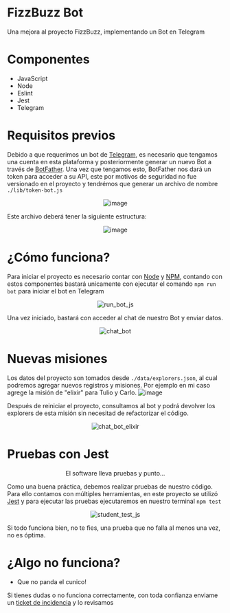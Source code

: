 # FizzBuzz Bot
Una mejora al proyecto FizzBuzz, implementando un Bot en Telegram

# Componentes
- JavaScript
- Node
- Eslint
- Jest
- Telegram

# Requisitos previos
Debido a que requerimos un bot de [Telegram](https://telegram.org/), es necesario que tengamos una cuenta en esta plataforma y posteriormente generar un nuevo Bot a través de [BotFather](https://telegram.me/BotFather). Una vez que tengamos esto, BotFather nos dará un token para acceder a su API, este por motivos de seguridad no fue versionado en el proyecto y tendrémos que generar un archivo de nombre `./lib/token-bot.js`
<div align='center'>
  
![image](https://user-images.githubusercontent.com/26264385/167307105-401a7456-774c-4078-85bd-4a2225d760d2.png)

</div>
Este archivo deberá tener la siguiente estructura:
<div align='center'>
  
![image](https://user-images.githubusercontent.com/26264385/167307200-7571b4b9-7930-4854-8e74-a90a39c94d96.png)
  
</div>


# ¿Cómo funciona?
Para iniciar el proyecto es necesario contar con [Node](https://nodejs.org/es/) y [NPM](https://nodejs.org/es/), contando con estos componentes bastará unicamente con ejecutar el comando `npm run bot` para iniciar el bot en Telegram
<div align='center'>
  
  ![run_bot_js](https://user-images.githubusercontent.com/26264385/167307244-6dd3d8a8-88ce-4e00-9a58-4ffe6d7c526f.gif)

</div>
Una vez iniciado, bastará con acceder al chat de nuestro Bot y enviar datos.
<div align='center'>
  
![chat_bot](https://user-images.githubusercontent.com/26264385/167307302-8d122bd4-ae0f-4c07-a18b-0c72eac4490d.gif)

</div>

# Nuevas misiones
Los datos del proyecto son tomados desde `./data/explorers.json`, al cual podremos agregar nuevos registros y misiones. Por ejemplo en mi caso agrege la misión de "elixir" para Tulio y Carlo.
![image](https://user-images.githubusercontent.com/26264385/167307393-7aa31eb6-0704-443a-b63f-86500c7d44e1.png)

Después de reiniciar el proyecto, consultamos al bot y podrá devolver los explorers de esta misión sin necesitad de refactorizar el código.
<div align='center'>
  
  ![chat_bot_elixir](https://user-images.githubusercontent.com/26264385/167307563-174ac617-f77a-4499-9958-6c08cfc10365.gif)

</div>

# Pruebas con Jest
<p style="text-align:center">El software lleva pruebas y punto...</p>

Como una buena práctica, debemos realizar pruebas de nuestro código. Para ello contamos con múltiples herramientas, en este proyecto se utilizó [Jest](https://jestjs.io/) y para ejecutar las pruebas ejecutaremos en nuestro terminal `npm test`
<div align='center'>
  
  ![student_test_js](https://user-images.githubusercontent.com/26264385/166851290-bddcb432-771b-42d8-bb9e-9971028763c7.gif)

</div>

Si todo funciona bien, no te fies, una prueba que no falla al menos una vez, no es óptima.

# ¿Algo no funciona?
- Que no panda el cunico!

Si tienes dudas o no funciona correctamente, con toda confianza enviame un [ticket de incidencia](https://github.com/Josue9405/fizzbuzz_bot/issues/new/choose) y lo revisamos
